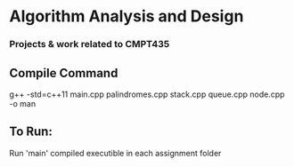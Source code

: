 # Algorithm Analysis and Design
### Projects & work related to CMPT435

## Compile Command
g++ -std=c++11 main.cpp palindromes.cpp stack.cpp queue.cpp node.cpp -o man

## To Run:
Run 'main' compiled executible in each assignment folder